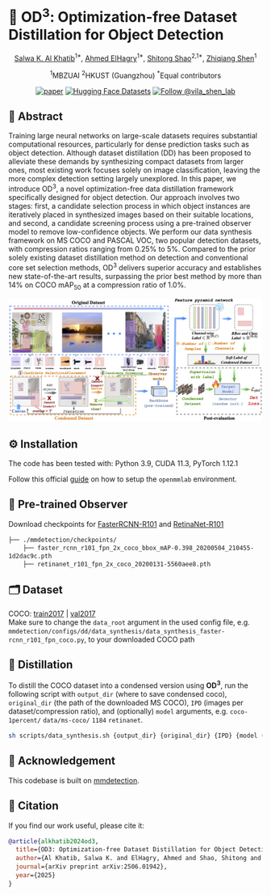 #  🚀 OD<sup>3</sup>: Optimization-free Dataset Distillation for Object Detection

<div align="center">

<a href="https://github.com/salwaalkhatib">Salwa K. Al Khatib</a><sup>1*</sup>, <a href="https://www.linkedin.com/in/ahmed-adel-elhagry">Ahmed ElHagry</a><sup>1*</sup>, <a href="https://github.com/shaoshitong">Shitong Shao</a><sup>2,1*</sup>, <a href="https://github.com/szq0214">Zhiqiang Shen</a><sup>1</sup>

<sup>1</sup>MBZUAI <sup>2</sup>HKUST (Guangzhou) <sup>*</sup>Equal contributors


 
<a href='https://arxiv.org/abs/2506.01942' target="_blank">![paper](https://img.shields.io/badge/arXiv-Paper-<COLOR>.svg)</a> [![Hugging Face Datasets](https://img.shields.io/badge/%F0%9F%A4%97%20Hugging%20Face-Datasets-blue)](https://huggingface.co/datasets/VILA-Lab/OD3)</a> [![Follow @vila_shen_lab](https://img.shields.io/twitter/url?url=https%3A%2F%2Fx.com%2Fvila_shen_lab&label=Follow%20%40vila_shen_lab)](https://x.com/vila_shen_lab)
 </div>

## 🧠 Abstract
Training large neural networks on large-scale datasets requires substantial computational resources, particularly for dense prediction tasks such as object detection. Although dataset distillation (DD) has been proposed to alleviate these demands by synthesizing compact datasets from larger ones, most existing work focuses solely on image classification, leaving the more complex detection setting largely unexplored. In this paper, we introduce OD<sup>3</sup>, a novel optimization-free data distillation framework specifically designed for object detection. Our approach involves two stages: first, a candidate selection process in which object instances are iteratively placed in synthesized images based on their suitable locations, and second, a candidate screening process using a pre-trained observer model to remove low-confidence objects. We perform our data synthesis framework on MS COCO and PASCAL VOC, two popular detection datasets, with compression ratios ranging from 0.25% to 5%. Compared to the prior solely existing dataset distillation method on detection and conventional core set selection methods, OD<sup>3</sup> delivers superior accuracy and establishes new state-of-the-art results, surpassing the prior best method by more than 14% on COCO mAP<sub>50</sub> at a compression ratio of 1.0%.
<p align="center">
    <img src="./assets/framework.jpg" alt="OD3 Framework" width=900>
</p>


## ⚙️ Installation

The code has been tested with: Python 3.9, CUDA 11.3, PyTorch 1.12.1

Follow this official [guide](https://mmdetection.readthedocs.io/en/latest/get_started.html) on how to setup the <code>openmmlab</code> environment.

## 🎯 Pre-trained Observer

Download checkpoints for [FasterRCNN-R101](https://download.openmmlab.com/mmdetection/v2.0/faster_rcnn/faster_rcnn_r101_fpn_2x_coco/faster_rcnn_r101_fpn_2x_coco_bbox_mAP-0.398_20200504_210455-1d2dac9c.pth) and [RetinaNet-R101](https://download.openmmlab.com/mmdetection/v2.0/retinanet/retinanet_r101_fpn_2x_coco/retinanet_r101_fpn_2x_coco_20200131-5560aee8.pth)

```
├── ./mmdetection/checkpoints/
    ├── faster_rcnn_r101_fpn_2x_coco_bbox_mAP-0.398_20200504_210455-1d2dac9c.pth
    ├── retinanet_r101_fpn_2x_coco_20200131-5560aee8.pth
```

## 🗂️ Dataset

COCO: [train2017](http://images.cocodataset.org/zips/train2017.zip) | [val2017](http://images.cocodataset.org/zips/val2017.zip) \
Make sure to change the <code>data_root</code> argument in the used config file, e.g. <code>mmdetection/configs/dd/data_synthesis/data_synthesis_faster-rcnn_r101_fpn_coco.py</code>, to your downloaded COCO path

## 🔬 Distillation

To distill the COCO dataset into a condensed version using **OD<sup>3</sup>**, run the following script with <code>output_dir</code> (where to save condensed coco), <code>original_dir</code> (the path of the downloaded MS COCO), <code>IPD</code> (images per dataset/compression ratio), and (optionally) <code>model</code> arguments, e.g. <code>coco-1percent/</code> <code>data/ms-coco/</code> <code>1184</code> <code>retinanet</code>.

```bash
sh scripts/data_synthesis.sh {output_dir} {original_dir} {IPD} {model (optional)}
```

## 🙏 Acknowledgement

This codebase is built on [mmdetection](https://github.com/open-mmlab/mmdetection).

## 📖 Citation

If you find our work useful, please cite it:

```bibtex
@article{alkhatib2024od3,
  title={OD3: Optimization-free Dataset Distillation for Object Detection},
  author={Al Khatib, Salwa K. and ElHagry, Ahmed and Shao, Shitong and Shen, Zhiqiang},
  journal={arXiv preprint arXiv:2506.01942},
  year={2025}
}

